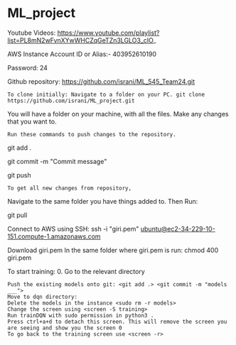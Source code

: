 # ML_project

Youtube Videos: https://www.youtube.com/playlist?list=PL8mN2wFvnXYwWHCZqGeTZn3LGLO3_cIO_

AWS Instance Account ID or Alias:- 403952610190

Password: 24

Github repository: https://github.com/israni/ML_545_Team24.git

    To clone initially: Navigate to a folder on your PC. git clone https://github.com/israni/ML_project.git

You will have a folder on your machine, with all the files. Make any changes that you want to.

    Run these commands to push changes to the repository.

git add .

git commit -m "Commit message"

git push

    To get all new changes from repository,

Navigate to the same folder you have things added to. Then Run:

git pull

Connect to AWS using SSH: ssh -i "giri.pem" ubuntu@ec2-34-229-10-151.compute-1.amazonaws.com

Download giri.pem In the same folder where giri.pem is run: chmod 400 giri.pem

To start training: 0. Go to the relevant directory

    Push the existing models onto git: <git add .> <git commit -m "models ___">
    Move to dqn directory:
    Delete the models in the instance <sudo rm -r models>
    Change the screen using <screen -S training>
    Run trainDQN with sudo permission in python3 .
    Press ctrl+a+d to detach this screen. This will remove the screen you are seeing and show you the screen 0
    To go back to the training screen use <screen -r>
